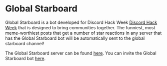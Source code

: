 # Global Starboard
Global Starboard is a bot developed for Discord Hack Week [Discord Hack Week](https://discord.gg/hackweek "https://discord.gg/hackweek") that is designed to bring communities together. The funniest, most meme-worthiest posts that get a number of star reactions in any server that has the Global Starboard bot will be automatically sent to the global starboard channel!

The Global Starboard server can be found [here](https://discord.gg/nMjHtqX).
You can invite the Global Starboard bot [here](https://discordapp.com/oauth2/authorize?client_id=592714451225149460&scope=bot&permissions=388161).
